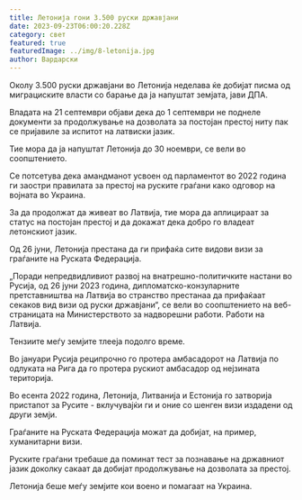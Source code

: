 ```yaml
---
title: Летонија гони 3.500 руски државјани
date: 2023-09-23T06:00:20.228Z
category: свет
featured: true
featuredImage: ../img/8-letonija.jpg
author: Вардарски
---
```

Околу 3.500 руски државјани во Летонија неделава ќе добијат писма од миграциските власти со барање да ја напуштат земјата, јави ДПА.

Владата на 21 септември објави дека до 1 септември не поднеле документи за продолжување на дозволата за постојан престој ниту пак се пријавиле за испитот на латвиски јазик.

Тие мора да ја напуштат Летонија до 30 ноември, се вели во соопштението.

Се потсетува дека амандманот усвоен од парламентот во 2022 година ги заостри правилата за престој на руските граѓани како одговор на војната во Украина.

За да продолжат да живеат во Латвија, тие мора да аплицираат за статус на постојан престој и да докажат дека добро го владеат летонскиот јазик.

Од 26 јуни, Летонија престана да ги прифаќа сите видови визи за граѓаните на Руската Федерација.

„Поради непредвидливиот развој на внатрешно-политичките настани во Русија, од 26 јуни 2023 година, дипломатско-конзуларните претставништва на Латвија во странство престанаа да прифаќаат секаков вид визи од руски државјани“, се вели во соопштението на веб-страницата на Министерството за надворешни работи. Работи на Латвија.

Тензиите меѓу земјите тлееја подолго време.

Во јануари Русија реципрочно го протера амбасадорот на Латвија по одлуката на Рига да го протера рускиот амбасадор од нејзината територија.

Во есента 2022 година, Летонија, Литванија и Естонија го затворија пристапот за Русите - вклучувајќи ги и оние со шенген визи издадени од други земји.

Граѓаните на Руската Федерација можат да добијат, на пример, хуманитарни визи.

Руските граѓани требаше да поминат тест за познавање на државниот јазик доколку сакаат да добијат продолжување на дозволата за престој.

Летонија беше меѓу земјите кои воено и помагаат на Украина.